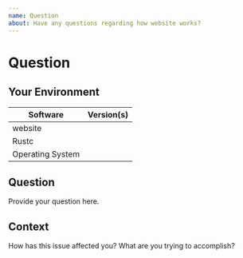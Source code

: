```yaml
---
name: Question
about: Have any questions regarding how website works?
---
```


# Question
## Your Environment
| Software         | Version(s) |
| ---------------- | ---------- |
| website      |
| Rustc            |
| Operating System |

## Question
Provide your question here.

## Context
How has this issue affected you? What are you trying to accomplish?
